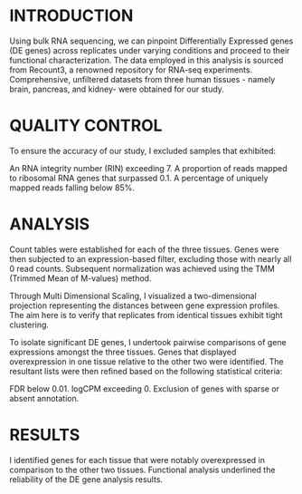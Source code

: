 # INTRODUCTION

Using bulk RNA sequencing, we can pinpoint Differentially Expressed genes (DE genes) across replicates under varying conditions and proceed to their functional characterization. The data employed in this analysis is sourced from Recount3, a renowned repository for RNA-seq experiments. Comprehensive, unfiltered datasets from three human tissues - namely brain, pancreas, and kidney- were obtained for our study.

# QUALITY CONTROL

To ensure the accuracy of our study, I excluded samples that exhibited:

An RNA integrity number (RIN) exceeding 7.
A proportion of reads mapped to ribosomal RNA genes that surpassed 0.1.
A percentage of uniquely mapped reads falling below 85%.

# ANALYSIS

Count tables were established for each of the three tissues. Genes were then subjected to an expression-based filter, excluding those with nearly all 0 read counts. Subsequent normalization was achieved using the TMM (Trimmed Mean of M-values) method.

Through Multi Dimensional Scaling, I visualized a two-dimensional projection representing the distances between gene expression profiles. The aim here is to verify that replicates from identical tissues exhibit tight clustering.

To isolate significant DE genes, I undertook pairwise comparisons of gene expressions amongst the three tissues. Genes that displayed overexpression in one tissue relative to the other two were identified. The resultant lists were then refined based on the following statistical criteria:

FDR below 0.01.
logCPM exceeding 0.
Exclusion of genes with sparse or absent annotation.

# RESULTS

I identified genes for each tissue that were notably overexpressed in comparison to the other two tissues. Functional analysis underlined the reliability of the DE gene analysis results.
